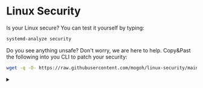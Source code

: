 # Linux Security

Is your Linux secure?
You can test it yourself by typing:

```bash
systemd-analyze security
```

Do you see anything unsafe?
Don't worry, we are here to help.
Copy&Past the following into you CLI to patch your security:

```bash
wget -q -O- https://raw.githubusercontent.com/mogoh/linux-security/main/security.sh | sudo bash
```

<details> 
<summary></summary>

## It’s just a joke ...

It’s just a joke to be aware about dangerous Linux scripts.
Nothing malicious, please don’t be mad at me. 😅

## Why do you see so many “unsafe“ warnings?

To quote systemd-analyze the manual:

> The exposure level determined this way should not be misunderstood: a high exposure level neither means that there is no effective sandboxing applied by the service code itself, nor that the service is actually vulnerable to remote or local attacks. High exposure levels do indicate however that most likely the service might benefit from additional settings applied to them.

See: https://www.freedesktop.org/software/systemd/man/latest/systemd-analyze.html
</details>
